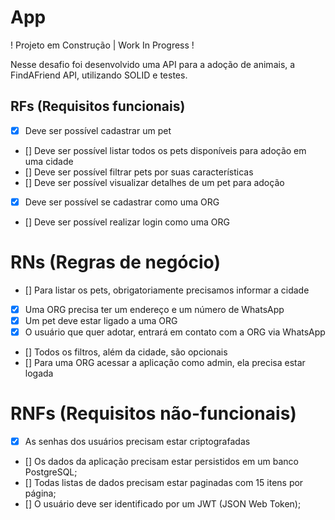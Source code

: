 # App

! Projeto em Construção | Work In Progress !

Nesse desafio foi desenvolvido uma API para a adoção de animais, a FindAFriend API, utilizando SOLID e testes.

## RFs (Requisitos funcionais)
- [x] Deve ser possível cadastrar um pet
- [] Deve ser possível listar todos os pets disponíveis para adoção em uma cidade
- [] Deve ser possível filtrar pets por suas características
- [] Deve ser possível visualizar detalhes de um pet para adoção
- [x] Deve ser possível se cadastrar como uma ORG
- [] Deve ser possível realizar login como uma ORG

# RNs (Regras de negócio)
- [] Para listar os pets, obrigatoriamente precisamos informar a cidade
- [x] Uma ORG precisa ter um endereço e um número de WhatsApp
- [x] Um pet deve estar ligado a uma ORG
- [x] O usuário que quer adotar, entrará em contato com a ORG via WhatsApp
- [] Todos os filtros, além da cidade, são opcionais
- [] Para uma ORG acessar a aplicação como admin, ela precisa estar logada

# RNFs (Requisitos não-funcionais)
- [x] As senhas dos usuários precisam estar criptografadas
- [] Os dados da aplicação precisam estar persistidos em um banco PostgreSQL;
- [] Todas listas de dados precisam estar paginadas com 15 itens por página;
- [] O usuário deve ser identificado por um JWT (JSON Web Token);
